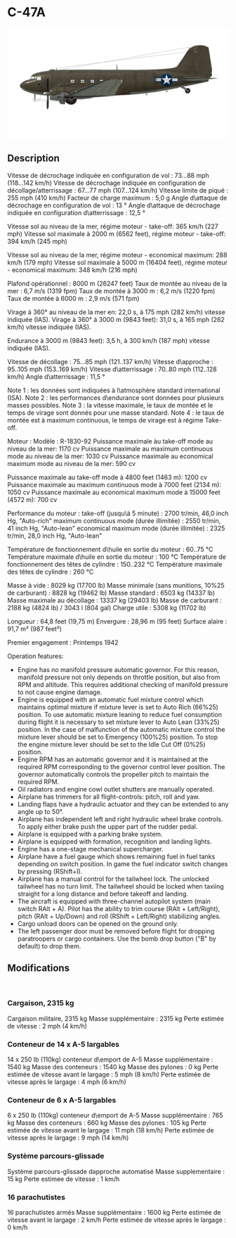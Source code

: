 ﻿# C-47A

![c47a](../images/c47a.png)

## Description

Vitesse de décrochage indiquée en configuration de vol : 73...88 mph (118...142 km/h)
Vitesse de décrochage indiquée en configuration de décollage/atterrissage : 67...77 mph (107...124 km/h)
Vitesse limite de piqué : 255 mph (410 km/h)
Facteur de charge maximum : 5,0 g
Angle d\attaque de décrochage en configuration de vol : 13 °
Angle d\attaque de décrochage indiquée en configuration d\atterrissage : 12,5 °

Vitesse sol au niveau de la mer, régime moteur - take-off: 365 km/h (227 mph)
Vitesse sol maximale à 2000 m (6562 feet), régime moteur - take-off: 394 km/h (245 mph)

Vitesse sol au niveau de la mer, régime moteur - economical maximum: 288 km/h (179 mph)
Vitesse sol maximale à 5000 m (16404 feet), régime moteur - economical maximum: 348 km/h (216 mph)

Plafond opérationnel : 8000 m (26247 feet)
Taux de montée au niveau de la mer : 6,7 m/s (1319 fpm)
Taux de montée à 3000 m : 6,2 m/s (1220 fpm)
Taux de montée à 6000 m : 2,9 m/s (571 fpm)

Virage à 360° au niveau de la mer en: 22,0 s, à 175 mph (282 km/h) vitesse indiquée (IAS).
Virage à 360° à 3000 m (9843 feet): 31,0 s, à 165 mph (262 km/h) vitesse indiquée (IAS).

Endurance à 3000 m (9843 feet): 3,5 h, à 300 km/h (187 mph) vitesse indiquée (IAS).

Vitesse de décollage : 75...85 mph (121..137 km/h)
Vitesse d\approche : 95..105 mph (153..169 km/h)
Vitesse d\atterrissage : 70..80 mph (112..128 km/h)
Angle d\atterrissage : 11,5 °

Note 1 : les données sont indiquées à l\atmosphère standard international (ISA).
Note 2 : les performances d\endurance sont données pour plusieurs masses possibles.
Note 3 : la vitesse maximale, le taux de montée et le temps de virage sont donnés pour une masse standard.
Note 4 : le taux de montée est à maximum continuous, le temps de virage est à régime Take-off.

Moteur :
Modèle : R-1830-92
Puissance maximale àu take-off mode au niveau de la mer: 1170 cv
Puissance maximale au maximum continuous mode au niveau de la mer: 1030 cv
Puissance maximale au economical maximum mode au niveau de la mer: 590 cv

Puissance maximale au take-off mode à 4800 feet (1463 m): 1200 cv
Puissance maximale au maximum continuous mode à 7000 feet (2134 m): 1050 cv
Puissance maximale au economical maximum mode à 15000 feet (4572 m): 700 cv

Performance du moteur :
take-off (jusqu\à 5 minute) : 2700 tr/min, 46,0 inch Hg, "Auto-rich"
maximum continuous mode (durée illimitée) : 2550 tr/min, 41 inch Hg, "Auto-lean"
economical maximum mode (durée illimitée) : 2325 tr/min, 28,0 inch Hg, "Auto-lean"

Température de fonctionnement d\huile en sortie du moteur : 60..75 °C
Température maximale d\huile en sortie du moteur : 100 °C
Température de fonctionnement des têtes de cylindre : 150..232 °C
Température maximale des têtes de cylindre : 260 °C

Masse à vide : 8029 kg (17700 lb)
Masse minimale (sans munitions, 10%25 de carburant) : 8828 kg (19462 lb)
Masse standard : 6503 kg (14337 lb)
Masse maximale au décollage : 13337 kg (29403 lb)
Masse de carburant : 2188 kg (4824 lb) / 3043 l (804 gal)
Charge utile : 5308 kg (11702 lb)

Longueur : 64,8 feet (19,75 m)
Envergure : 28,96 m (95 feet)
Surface alaire : 91,7 m² (987 feet²)

Premier engagement : Printemps 1942

Operation features:
- Engine has no manifold pressure automatic governor. For this reason, manifold pressure not only depends on throttle position, but also from RPM and altitude. This requires additional checking of manifold pressure to not cause engine damage.
- Engine is equipped with an automatic fuel mixture control which maintains optimal mixture if mixture lever is set to Auto Rich (66%25) position. To use automatic mixture leaning to reduce fuel consumption during flight it is necessary to set mixture lever to Auto Lean (33%25) position. In the case of malfunction of the automatic mixture control the mixture lever should be set to Emergency (100%25) position. To stop the engine mixture lever should be set to the Idle Cut Off (0%25) position.
- Engine RPM has an automatic governor and it is maintained at the required RPM corresponding to the governor control lever position. The governor automatically controls the propeller pitch to maintain the required RPM.
- Oil radiators and engine cowl outlet shutters are manually operated.
- Airplane has trimmers for all flight-controls: pitch, roll and yaw.
- Landing flaps have a hydraulic actuator and they can be extended to any angle up to 50°.
- Airplane has independent left and right hydraulic wheel brake controls. To apply either brake push the upper part of the rudder pedal.
- Airplane is equipped with a parking brake system.
- Airplane is equipped with formation, recognition and landing lights.
- Engine has a one-stage mechanical supercharger.
- Airplane have a fuel gauge which shows remaining fuel in fuel tanks depending on switch position. In game the fuel indicator switch changes by pressing (RShift+I).
- Airplane has a manual control for the tailwheel lock. The unlocked tailwheel has no turn limit. The tailwheel should be locked when taxiing straight for a long distance and before takeoff and landing.
- The aircraft is equipped with three-channel autopilot system (main switch RAlt + A). Pilot has the ability to trim course (RAlt + Left/Right), pitch (RAlt + Up/Down) and roll (RShift + Left/Right) stabilizing angles.
- Cargo unload doors can be opened on the ground only.
- The left passenger door must be removed before flight for dropping paratroopers or cargo containers. Use the bomb drop button ("B" by default) to drop them.

## Modifications
﻿

### Cargaison, 2315 kg

Cargaison militaire, 2315 kg
Masse supplémentaire : 2315 kg
Perte estimée de vitesse : 2 mph (4 km/h)
﻿

### Conteneur de 14 x A-5 largables

14 x 250 lb (110kg) conteneur d\emport de A-5
Masse supplémentaire : 1540 kg
Masse des conteneurs : 1540 kg
Masse des pylones : 0 kg
Perte estimée de vitesse avant le largage : 5 mph (8 km/h)
Perte estimée de vitesse après le largage : 4 mph (6 km/h)﻿

### Conteneur de 6 x A-5 largables

6 x 250 lb (110kg) conteneur d\emport de A-5
Masse supplémentaire : 765 kg
Masse des conteneurs : 660 kg
Masse des pylones : 105 kg
Perte estimée de vitesse avant le largage : 11 mph (18 km/h)
Perte estimée de vitesse après le largage : 9 mph (14 km/h)﻿

### Système parcours-glissade

Système parcours-glissade dapproche automatisé
Masse supplementaire : 15 kg
Perte estimee de vitesse : 1 km/h﻿

### 16 parachutistes

16 parachutistes armés
Masse supplémentaire : 1600 kg
Perte estimée de vitesse avant le largage : 2 km/h
Perte estimée de vitesse après le largage : 0 km/h